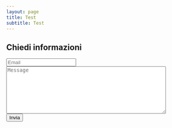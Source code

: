 ```yaml
---
layout: page
title: Test
subtitle: Test
---
```


## Chiedi informazioni

<form action="http://getsimpleform.com/messages?form_api_token=475339605245a246498c3b1d364a845b" method="post">
  <div class="form-group">
    <input type="email" class="form-control" placeholder='Email' id="email">
  </div>
  <div class="form-group">
    <textarea id='message' name='message' placeholder='Message' rows='8' cols='50'  class="form-control" ></textarea>
  </div>
  <button type="submit" class="btn btn-default">Invia</button>
</form>
